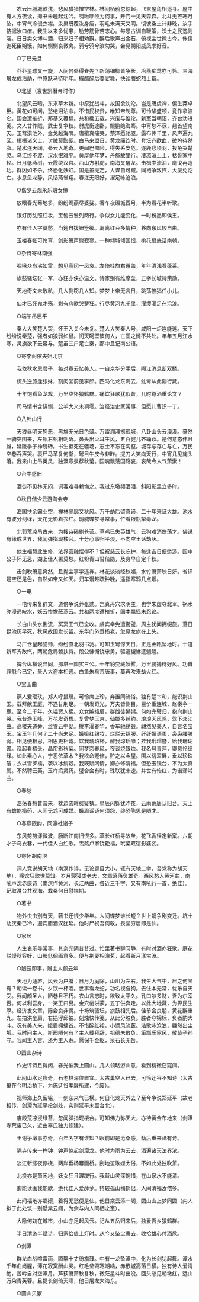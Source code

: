 <!-- { "loadSidebar": true } -->
　　冻云压城城欲沈，悲风猎猎摧空林。林间栖鸦忽惊起，飞来屋角相追寻。屋中有人方夜读，摊书未睡起沈吟。啁啾咿哑为何事，开门一见天森森。北斗无芒寒月坠，中宵气冷侵衣襟。汝巢既覆汝身瘦，羽毛未满天又阴。彻彼桑土计非晚，汝手拮据汝口瘖。我生以来多忧患，劬劳筋骨苦志心。每思古训自鞭策，沃土之民逸则淫。日日卖文博斗酒，归来妇子相劝斟。醉后歌声出金石，俯视尘世微古今。侏儒饱死臣朔饿，如何恻恻哀微禽。鸦兮鸦兮汝勿哭，会见朝阳威凤求好音。

　　○丁巳元旦

　　莽莽星球又一旋，人间何处得春先？新蒲细柳皆争长，冶燕痴莺亦可怜。三海屠龙成浩劫，中原跃马待明年。椒醑醉后婆娑舞，快读螣蛇烈士篇。

　　○北望（袁世凯僭帝时作）

　　北望风云暗，东来草木新。中原犹战斗，故国欲沈沦。岂是唐虞禅，偏生莽卓臣。黄花如可问，愁绝泪沾巾。不惜民权贵，唯知帝制尊。可怜华盛顿，竟作拿波仑。国会遭摧折，邦基又覆翻。共和纔五载，兴废与谁论。新室当朝诏，齐台劝进笺。文人甘作贼，武士复争权。豺虎衡途卧，鲲鹏绝海骞。中宵愁不寐，翘首望南天。玉弩滇池外，金戈越海隅。唐衢真痛哭，蔡泽愿驰驱。露布传千里，风声遍九区。桓桓诸义士，讨贼莫踟蹰。白马来盟日，黄龙痛饮时。登坛齐歃血，破坞待然脂。楚水连天阔，秦云入地奇。更闻巴蜀险，得失系安危。逐鹿悲项羽，投龟哭楚灵。乌江终不渡，汉水恨难平。黄屋他年梦，丹旐故里行。凄凉洹上土，枯骨冢中轻。日月低燕树，云霞绕汉宫。西山方射虎，南海又屠龙。击楫中流泪，麾戈再造功。群凶如不杀，终恐化妖虹。国是虽无定，人谋自可臧。同袍争敌忾，大厦免沦亡。水息鱼龙静，风恬燕雀翔。春江无限好，濯足咏沧浪。

　　○偕少云观永乐班女伶

　　放眼春光蓦地多，纷纷莺燕尽婆娑。香车夜碾城西月，半为看花半听歌。

　　银灯历乱照红妆，宝髻云鬟列两行。争似女儿能变化，一时粉墨即侯王。

　　亦有佳人字莫愁，当筵自拨钿箜篌。离离红豆多情种，移向东风较自由。

　　玉楼春帐可怜宵，剑影箫声慰寂寥。一种倾城倾国恨，桃花扇底话南朝。

　　○杂诗寄林南强

　　啁啾众鸟沸如雷，想见高冈一凤哀。左倚桂旗右蕙盖，年年清浅看蓬莱。

　　旗鼓骚坛张一军，亦狂亦侠亦温文。诗家别有维摩垒，五字长城待策勋。

　　天地奇文未敢私，几人剽窃几人知。梦梦上帝无言日，跳荡披猖任小儿。

　　仙才已死鬼才殇，剩有悲歌哭楚狂。行尽黄河九千里，濯缨濯足在沧浪。

　　○端午吊屈平

　　秦人大笑楚人哭，怀王入关今未复。楚人大笑秦人号，咸阳一炬岂能逃。天下纷纷说秦楚，强者如狼弱如鼠。问天呵壁彼何人，亡国之雠不共处。年年五月江水寒，灵旗欲下云容与。楚虽三户足亡秦，郢中且记南公语。

　　○寄李耐侬夫妇北京

　　我依秋水思君子，每对春云忆美人。一自京华分手后，隔江消息断双鳞。

　　梳头逆旅逢张妹，割肉堂前见李郎。匹马化龙东海去，虬髯从此閟行藏。

　　十年饱看鱼龙戏，万里空怀猿鹤群。痛饮狂歌犹似昔，几时尊酒重论文？

　　司马情书含悱恻，公羊大义未凋零。治经治史家常事，但愿儿曹识一丁。

　　○八卦山行

　　天狼昼明天狗恶，黑旗无光日色薄。万雷淜湃撼孤城，八卦山头云漠漠。蓦然一骑突围来，左甄右甄相刺斫。鼻头出火耳生风，五百健儿齐踊跃。是何意态伟且雄，延陵季子神磅礡。书生抵死在疆场，志士不忘在沟壑。城存与存亡与亡，万民空巷吞声哭。裹尸马革复何惭，弩目牛皮今非昨。提刀大笑向天行，中宵几见旄头落。我来山上吊英灵，独汲寒泉荐秋菊。国魂飘荡国殇哀，哀哉今人气萧索！

　　○台中感旧

　　酒徒不见林无闷，词客难寻赖悔之。我过东墩频洒泪，斜阳影里立多时。

　　○秋日偕少云游海会寺

　　海国扶余霸业空，禅林寥廓又秋风。万千劫后留真谛，二十年来证大雄。池水有波分剑绿，天花无影着衣红。鹃魂蝶梦寻常事，伫看银瓶掣毒龙。

　　北郭荒凉吊古来，为搜诗碣剔苍苔。草鸡已失英雄气，云狗难消佚荡才。佛说有缘成世界，我闻弹指现楼台。十分心事归平淡，不向空王话劫灰。

　　他生福慧此生修，法界圆融悟得不？但祝慈云长庇护，每逢吉日便邀游。国中公子怀无忌，湖上佳人署莫愁。红粉青山誓偕隐，及身早自定千秋。

　　击剑吹箫意爽然，且抛尘事学逃禅。林花淡淡经秋媚，水竹萧萧映日妍。省识是空还是色，自然如帝又如天。归车谩趁疏钟晚，遥指寒鸦几点烟。

　　○一电

　　一电传来复辟文，道傍争说莽张勋。岂真丹穴求明主，也学朱虚夺北军。祸水弥漫通皖水，妖云惨憺蔽燕云。共和两度遭摧折，国本飘摇未忍论。

　　长白山头水倒流，冥冥王气已全收。虞宾幸免遭衔璧，周主犹闻拥缀旒。落日昆池灰早死，秋风故国发长留。东华门外垂杨老，忽见龙旗在上头。

　　马厂仓皇起誓师，纷纷直北羽书驰。可知玉弩惊天日，正是金瓯坠地时。十道新军齐敌忾，两朝危局赖扶持。段公慷慨饶忠勇，驱遣貔貅逐魍魑。

　　捭合纵横说异同，那堪一国实三公。十年豹变藏妖雾，万里鹏搏待好风。功首罪魁今已定，圣人大盗本相通。白鱼朱鸟荒唐事，莫再吹来劫火红。

　　○宝玉曲

　　燕人爱珷玞，郑人呼鼠璞。可怜席上珍，弃置同流俗。独有楚卞和，能识荆山玉。载拜献王庭，不遇甘刖足。一朝发奇光，万夫皆侧目。巨价重连城，赵秦争一鹿。至今二千年，久韫贾人椟。众女嫉蛾眉，群雌徒粥粥。何如完璧归，抱向荆山哭。我昔游玉峰，万花发奇馥。复曾梦玉京，仙姬多绰约。琅琅天风鸣，驾下淡江曲。高楼夹道旁，丝管云中促。桃李濯春华，香车驰绣毂。翩然见美人，自言名宝玉。宝玉年几何？二十尚未足。娥娥红纷妆，烂烂云锦服。纤纤媚语柔，袅袅腰肢弱。相见便相思，相思更相谑。饮我琥珀杯，醉我琼瑶醁；挂我玳瑁簪，贻我珊瑚镯。晓起看梳头，晶帘影秋菊。同梦恋春风，夜谈烧银烛。我名号青萍，卿意怜结绿。如此素心人，宁忍依草木？我欲命蹇修，贮之以金屋。围以翡翠屏，垂以珍珠箔；衣以雪罗襦，袭以冰绡縠。我既赋闲情，卿亦修清福。但恐玉镜台，不为太真属。不然聘云英，玉杵捣灵药。璧合会有时，珠联犹未速。并世有怡红，为谱潇湘曲。

　　○春愁

　　浩荡春愁昔昔来，枕边帘畔费疑猜。星辰闪铄犹昨夜，云雨荒唐认旧台。天上有蟾能捣药，人间无鸩可成媒。蛾眉谣诼何须怨，终恐陈思是陋才。

　　○春燕限韵，同瀛社诸子

　　东风剪剪漾微波，肠断江南旧恨多。草长红桥寻故垒，花飞香径定新窠。六朝才子乌衣巷，一代佳人白纻歌。羡煞卢家饶艳福，玳梁双宿影婆娑。

　　○寄怀胡南溟

　　词人竞说胡天地（南溟作诗，无论题目大小，辄有天地二字，吾党称为胡天地），痛饮狂歌世莫知。岁月骎骎成老大，文章落落负雄奇。西风愁入黄河曲，南吼声沈赤嵌诗（南溟作黄河、长江两曲，各近三千字，又有南吼行一首，绝佳）。记取澄台共观海，栽桑何日慰襟期。

　　○著书

　　物外虫虫别有天，著书还恨少华年。人间蝶梦谁长短？世上蜗争剧变迁。坑士劫灰秦已冷，迎宾腊酒汉犹延。他时尸祝吾何敢，畏垒穷居即是仙。

　　○家居

　　人生哀乐寻常事，其奈光阴昔昔过。忙里著书聊习静，有时对酒亦狂歌。庭花烂熳秋容好，山影低徊画意多。便与荆妻相瀹茗，起看新月漾帘波。

　　○陋园即事，赠主人颜云年

　　天地为蘧庐，风云为户牖；日月为庭除，山川为左右。我生大气中，居之何陋有？朝读一卷书，夕饮一杯酒。世事看龙蛇，功名视刍狗。去住本无常，忧乐自天受。我闻颜圣人，陋巷且不朽。农山言志时，欲致太平久。孔曰尔多财，吾为尔宰否。何以利吾身，一笑王曰叟。金穴凿洪蒙，五丁供奔走。以此大地藏，为畀民生厚。经济发文章，际会良非偶。十笏筑骚坛，旗鼓相先后。佳节会良朋，黄花醉重九。左拍洪奎肩，右挹浮邱袖。刻烛快传笺，从此分胜负。胜者夺锦标，负者酌大斗。况有美人来，娥眉拥螓首。不惜醉红裙，小谪风流薮。浩歌咏沧浪，翩然出尘垢。我时问主人，斯园陋何有？主人载拜辞，祖德未敢负。箪瓢乐家风，敬哉子孙守。我闻主人言，还为主人寿。愿保千金躯，泉石长无咎。

　　○圆山杂诗

　　作史评诗且得闲，春光催我上圆山。几人领略游山意，看到精微窈窕间。

　　此间山水足嵚奇，石老林深位置宜。太古巢空人已去，可怜迂谷不知诗（太古巢在今明治桥下，为陈迂谷孝廉所建，今废）。

　　视师海上久留铭，一剑东来气已横。何日化龙天外去？至今争说郑延平（故老相传，剑潭为延平投剑处，实则延平未至台北）。

　　废殿荒凉浸绿苔，忽闻弹指现楼台。可知佛力弥天大，亦待黄金布地来（剑潭寺荒废已久，近由辜氏独力修建）。

　　王谢争墩事亦奇，百年名字有谁知？眼前即是沧桑感，劫后重来祗有诗。

　　隔寺传来一杵钟，钟声惊起剑潭龙。他时为雨为云去，洒遍诸天法界浓。

　　淡江新涨夜停桡，两岸垂杨羃画桥。刮地笙歌嫌太俗，不如此处独吹箫。

　　北投亦是萧闲地，妖女狂且蹀躞行。我替山灵深惋惜，在山泉水不能清。

　　卿能读画我能歌，绝代佳人爱薜萝。持较孤山梅鹤侣，人间清福汝侬多。

　　此间福地亦嫏嬛，着得无愁便是仙。他日棠云添一阁，圆山山上梦同圆（内人拟于此处筑一别墅棠云阁，为余与内人同栖之室）。

　　大隐何妨在城市，小山亦足起风云。记从五岳归来后，独爱吾乡猿鹤群。

　　半日清游半赋诗，归家恰值上灯时。从今又坠尘寰去，收拾雄心付酒卮。

　　○剑潭

　　群龙血战喧雷雨，腾拏十丈纷旗鼓。中有一龙坠潭中，化为长剑犹起舞。潭水千年血尚腥，潭花寂寞酬山灵。红毛垒毁寒潮啮，赤嵌城高落日横。独有诗人爱清绝，苦吟自对空潭月。芦荻萧萧秋复秋，微茫星斗时出没。回头忽见朝墩红，远山万朵青芙蓉。且提长剑倚天啸，他日屠龙大海东。

　　○圆山贝冢


